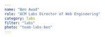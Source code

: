 ```yaml
---
name: "Ben Awad"
role: "ACM Labs Director of Web Engineering"
category: labs
filter: "labs"
photo: "team-labs-ben"
---
```

